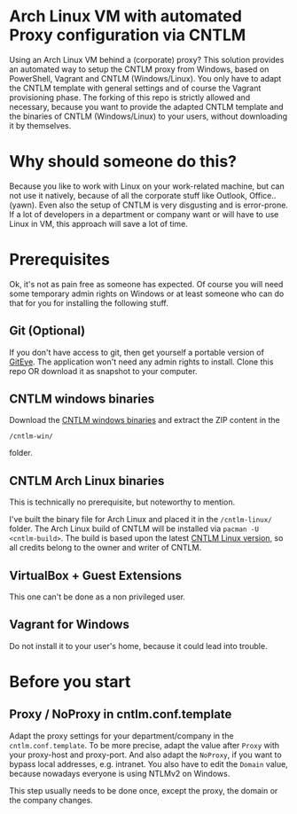 # Arch Linux VM with automated Proxy configuration via CNTLM
Using an Arch Linux VM behind a (corporate) proxy? 
This solution provides an automated way to setup the CNTLM proxy from Windows, based on PowerShell, Vagrant and CNTLM (Windows/Linux).
You only have to adapt the CNTLM template with general settings and of course the Vagrant provisioning phase.
The forking of this repo is strictly allowed and necessary, because you want to provide the adapted CNTLM template
and the binaries of CNTLM (Windows/Linux) to your users, without downloading it by themselves.

# Why should someone do this?
Because you like to work with Linux on your work-related machine, but can not use it natively, because of all the corporate stuff 
like Outlook, Office.. (yawn).
Even also the setup of CNTLM is very disgusting and is error-prone.
If a lot of developers in a department or company want or will have to use Linux in VM, this approach will save a lot of time.

# Prerequisites
Ok, it's not as pain free as someone has expected.
Of course you will need some temporary admin rights on Windows or at least someone who can do that for you for installing the following stuff.
## Git (Optional)
If you don't have access to git, then get yourself a portable version of [GitEye](https://www.collab.net/downloads/giteye).
The application won't need any admin rights to install.
Clone this repo OR download it as snapshot to your computer.

## CNTLM windows binaries
Download the [CNTLM windows binaries](https://sourceforge.net/projects/cntlm/files/cntlm/cntlm%200.92.3/cntlm-0.92.3-win32.zip/download) and extract the ZIP content in the 

    /cntlm-win/

folder.

## CNTLM Arch Linux binaries
This is technically no prerequisite, but noteworthy to mention.

I've built the binary file for Arch Linux and placed it in the `/cntlm-linux/` folder.
The Arch Linux build of CNTLM will be installed via `pacman -U <cntlm-build>`.
The build is based upon the latest [CNTLM Linux version](https://sourceforge.net/projects/cntlm/files/cntlm/cntlm%200.92.3/cntlm-0.92.3.tar.gz/download),
so all credits belong to the owner and writer of CNTLM.

## VirtualBox + Guest Extensions
This one can't be done as a non privileged user.

## Vagrant for Windows
Do not install it to your user's home, because it could lead into trouble.

# Before you start
## Proxy / NoProxy in cntlm.conf.template
Adapt the proxy settings for your department/company in the `cntlm.conf.template`.
To be more precise, adapt the value after `Proxy` with your proxy-host and proxy-port.
And also adapt the `NoProxy`, if you want to bypass local addresses, e.g. intranet.
You also have to edit the `Domain` value, because nowadays everyone is using NTLMv2 on Windows.

This step usually needs to be done once, except the proxy, the domain or the company changes.
